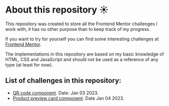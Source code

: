 # About this repository ☀️


This repository was created to store all the Frontend Mentor challenges I work with, it has no other purpose than to keep track of my progress. 

If you want to try for yourself you can find some interesting challenges at [Frontend Mentor](https://www.frontendmentor.io). 

The implementations in this repository are based on my basic knowledge of HTML, CSS and JavaScript and should not be used as a reference of any type (at least for now).

## List of challenges in this repository:

- [QR code component](https://www.frontendmentor.io/challenges/qr-code-component-iux_sIO_H). Date: Jan 03 2023. 
- [Product preview card component](https://www.frontendmentor.io/challenges/product-preview-card-component-GO7UmttRfa). Date Jan 04 2023.